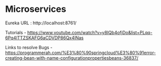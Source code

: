 # Microservices

Eureka URL : http://localhost:8761/

Tutorials - https://www.youtube.com/watch?v=y8IQb4ofjDo&list=PLqq-6Pq4lTTZSKAFG6aCDVDP86Qx4lNas

Links to resolve Bugs - 
https://programmerah.com/%E3%80%90springcloud%E3%80%91error-creating-bean-with-name-configurationpropertiesbeans-36837/

